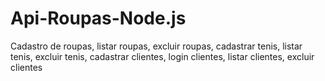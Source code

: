 # Api-Roupas-Node.js
Cadastro de roupas, listar roupas, excluir roupas, cadastrar tenis, listar tenis, excluir tenis, cadastrar clientes, login clientes, listar clientes, excluir clientes
